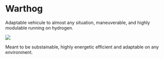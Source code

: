 # Warthog

Adaptable vehicule to almost any situation, maneuverable, and highly modulable running on hydrogen.

![](https://github.com/Primerz/warthog/blob/master/images/warthog-on-road.jpg?raw=true)

Meant to be substainable, highly energetic efficient and adaptable on any environment.
